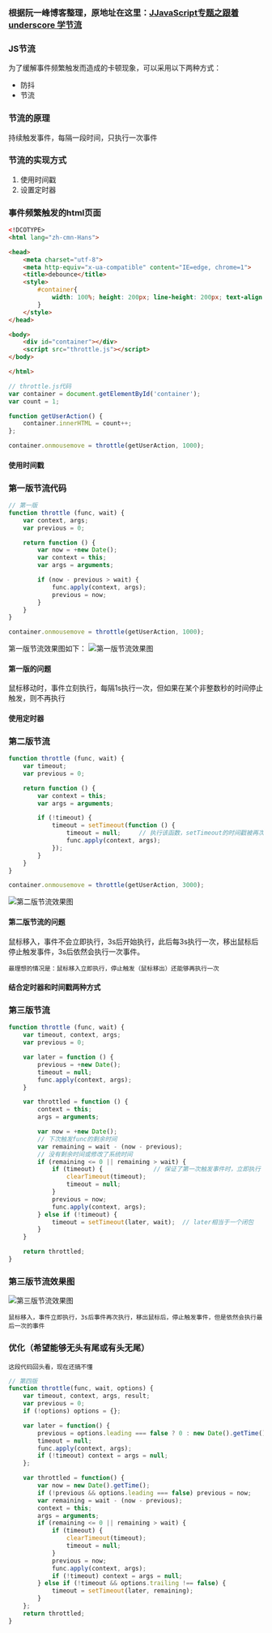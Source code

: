 ### 根据阮一峰博客整理，原地址在这里：[JJavaScript专题之跟着 underscore 学节流](https://github.com/mqyqingfeng/Blog/issues/26)
### JS节流
为了缓解事件频繁触发而造成的卡顿现象，可以采用以下两种方式：
+ 防抖
+ 节流

### 节流的原理
持续触发事件，每隔一段时间，只执行一次事件

### 节流的实现方式
1. 使用时间戳
2. 设置定时器

### 事件频繁触发的html页面
```html
<!DCOTYPE>
<html lang="zh-cmn-Hans">

<head>
    <meta charset="utf-8">
    <meta http-equiv="x-ua-compatible" content="IE=edge, chrome=1">
    <title>debounce</title>
    <style>
        #container{
            width: 100%; height: 200px; line-height: 200px; text-align: center; color: #fff; background-color: #444; font-size: 30px;
        }
    </style>
</head>

<body>
    <div id="container"></div>
    <script src="throttle.js"></script>
</body>

</html>
```

```js
// throttle.js代码
var container = document.getElementById('container');
var count = 1;

function getUserAction() {
    container.innerHTML = count++;
};

container.onmousemove = throttle(getUserAction, 1000);
```

#### 使用时间戳
### 第一版节流代码
```js
// 第一版
function throttle (func, wait) {
    var context, args;
    var previous = 0;

    return function () {
        var now = +new Date();
        var context = this;
        var args = arguments;

        if (now - previous > wait) {
            func.apply(context, args);
            previous = now;
        }
    }
}

container.onmousemove = throttle(getUserAction, 1000);
```
第一版节流效果图如下：
![第一版节流效果图](./images/throttle1.gif)

#### 第一版的问题
鼠标移动时，事件立刻执行，每隔1s执行一次，但如果在某个非整数秒的时间停止触发，则不再执行

#### 使用定时器
### 第二版节流
```js
function throttle (func, wait) {
    var timeout;
    var previous = 0;

    return function () {
        var context = this;
        var args = arguments;

        if (!timeout) {
            timeout = setTimeout(function () {
                timeout = null;     // 执行该函数，setTimeout的时间戳被再次设置为null
                func.apply(context, args);
            });
        }
    }
}

container.onmousemove = throttle(getUserAction, 3000);
```
![第二版节流效果图](./images/throttle2.gif)

#### 第二版节流的问题
鼠标移入，事件不会立即执行，3s后开始执行，此后每3s执行一次，移出鼠标后停止触发事件，3s后依然会执行一次事件。

`最理想的情况是：鼠标移入立即执行，停止触发（鼠标移出）还能够再执行一次`

#### 结合定时器和时间戳两种方式
### 第三版节流
```js
function throttle (func, wait) {
    var timeout, context, args;
    var previous = 0;

    var later = function () {
        previous = +new Date();
        timeout = null;
        func.apply(context, args);
    }

    var throttled = function () {
        context = this;
        args = arguments;

        var now = +new Date();
        // 下次触发func的剩余时间
        var remaining = wait - (now - previous);
        // 没有剩余时间或修改了系统时间
        if (remaining <= 0 || remaining > wait) {
            if (timeout) {              // 保证了第一次触发事件时，立即执行
                clearTimeout(timeout);
                timeout = null;
            }
            previous = now;
            func.apply(context, args);
        } else if (!timeout) {
            timeout = setTimeout(later, wait);  // later相当于一个闭包
        }
    }

    return throttled;
}
```
### 第三版节流效果图
![第三版节流效果图](./images/throttle3.gif)

`鼠标移入，事件立即执行，3s后事件再次执行，移出鼠标后，停止触发事件，但是依然会执行最后一次的事件`

### 优化（希望能够无头有尾或有头无尾）
`这段代码回头看，现在还搞不懂`
```js
// 第四版
function throttle(func, wait, options) {
    var timeout, context, args, result;
    var previous = 0;
    if (!options) options = {};

    var later = function() {
        previous = options.leading === false ? 0 : new Date().getTime();
        timeout = null;
        func.apply(context, args);
        if (!timeout) context = args = null;
    };

    var throttled = function() {
        var now = new Date().getTime();
        if (!previous && options.leading === false) previous = now;
        var remaining = wait - (now - previous);
        context = this;
        args = arguments;
        if (remaining <= 0 || remaining > wait) {
            if (timeout) {
                clearTimeout(timeout);
                timeout = null;
            }
            previous = now;
            func.apply(context, args);
            if (!timeout) context = args = null;
        } else if (!timeout && options.trailing !== false) {
            timeout = setTimeout(later, remaining);
        }
    };
    return throttled;
}
```